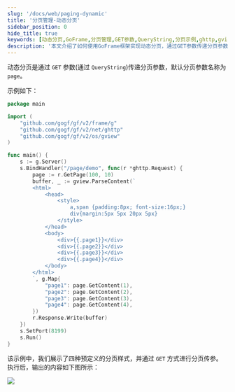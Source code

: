 ```yaml
---
slug: '/docs/web/paging-dynamic'
title: '分页管理-动态分页'
sidebar_position: 0
hide_title: true
keywords: [动态分页,GoFrame,分页管理,GET参数,QueryString,分页示例,ghttp,gview,GoFrame框架,网页优化]
description: '本文介绍了如何使用GoFrame框架实现动态分页，通过GET参数传递分页参数，默认参数名称为page。示例代码展示了四种分页样式及其实现方式，适用于网页SEO优化和提高用户体验，有助于更好地管理和展示大量信息数据。'
---
```


动态分页是通过 `GET` 参数(通过 `QueryString`)传递分页参数，默认分页参数名称为 `page`。

示例如下：

```go
package main

import (
    "github.com/gogf/gf/v2/frame/g"
    "github.com/gogf/gf/v2/net/ghttp"
    "github.com/gogf/gf/v2/os/gview"
)

func main() {
    s := g.Server()
    s.BindHandler("/page/demo", func(r *ghttp.Request) {
        page := r.GetPage(100, 10)
        buffer, _ := gview.ParseContent(`
        <html>
            <head>
                <style>
                    a,span {padding:8px; font-size:16px;}
                    div{margin:5px 5px 20px 5px}
                </style>
            </head>
            <body>
                <div>{{.page1}}</div>
                <div>{{.page2}}</div>
                <div>{{.page3}}</div>
                <div>{{.page4}}</div>
            </body>
        </html>
        `, g.Map{
            "page1": page.GetContent(1),
            "page2": page.GetContent(2),
            "page3": page.GetContent(3),
            "page4": page.GetContent(4),
        })
        r.Response.Write(buffer)
    })
    s.SetPort(8199)
    s.Run()
}
```

该示例中，我们展示了四种预定义的分页样式，并通过 `GET` 方式进行分页传参。执行后，输出的内容如下图所示：

![](/markdown/4e021b3d29b1d1789b1cb03959833c33.png)